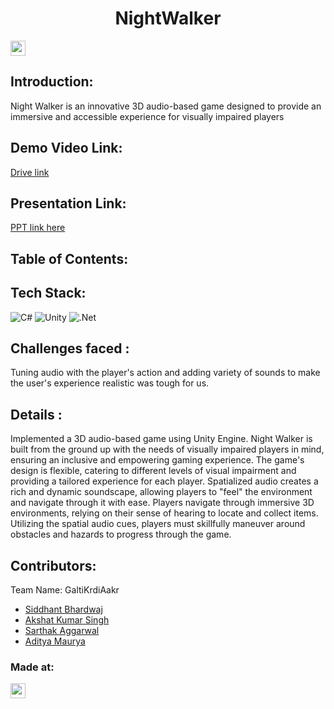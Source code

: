 <h1 align="center">NightWalker</h1>
<p align="center">
</p>

<a href="https://hack36.com"> <img src="https://i.postimg.cc/FFwvfkGk/built-at-hack36.png" height=24px> </a>


## Introduction:
  Night Walker is an innovative 3D audio-based game designed to provide an immersive and accessible experience for visually impaired players
  
## Demo Video Link:
  <a href="https://drive.google.com/drive/folders/1cUPMUC41EMWbWhYd6xbDhY5oayQ8QHFj?usp=sharing">Drive link</a>
  
## Presentation Link:
  <a href="https://www.canva.com/design/DAGDAbrNxQs/Tb8NKZOA0W6XmbBI98LZbg/view?utm_content=DAGDAbrNxQs&utm_campaign=designshare&utm_medium=link&utm_source=editor"> PPT link here </a>
  
  
## Table of Contents:

## Tech Stack:
![C#](https://img.shields.io/badge/c%23-%23239120.svg?style=for-the-badge&logo=csharp&logoColor=white) ![Unity](https://img.shields.io/badge/Unity-F80000?style=for-the-badge&logo=unity&logoColor=white) ![.Net](https://img.shields.io/badge/.NET-5C2D91?style=for-the-badge&logo=.net&logoColor=white)

## Challenges faced :
Tuning audio with the player's action and adding variety of sounds to make the user's experience realistic was tough for us.


## Details :
Implemented a 3D audio-based game using Unity Engine. Night Walker is built from the ground up with the needs of visually impaired players in mind, ensuring an inclusive and empowering gaming experience. The game's design is flexible, catering to different levels of visual impairment and providing a tailored experience for each player. Spatialized audio creates a rich and dynamic soundscape, allowing players to "feel" the environment and navigate through it with ease. Players navigate through immersive 3D environments, relying on their sense of hearing to locate and collect items. Utilizing the spatial audio cues, players must skillfully maneuver around obstacles and hazards to progress through the game.
  

## Contributors:

Team Name: GaltiKrdiAakr

* [Siddhant Bhardwaj](https://github.com/Sidop234)
* [Akshat Kumar Singh](https://github.com/akshatkrsing)
* [Sarthak Aggarwal](https://github.com/codegod1202)
* [Aditya Maurya](https://github.com/Adi-462)


### Made at:
<a href="https://hack36.com"> <img src="https://i.postimg.cc/FFwvfkGk/built-at-hack36.png" height=24px> </a>





<!-- Proudly created with GPRM ( https://gprm.itsvg.in ) -->
